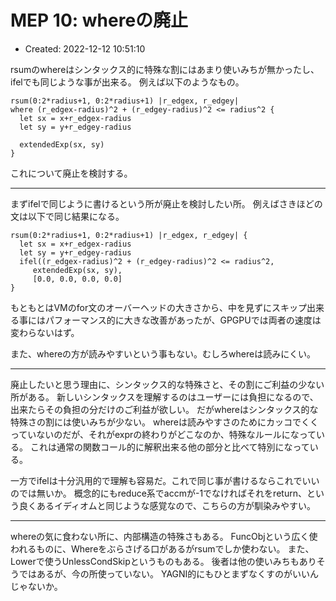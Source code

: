 # MEP 10: whereの廃止

- Created: 2022-12-12 10:51:10

rsumのwhereはシンタックス的に特殊な割にはあまり使いみちが無かったし、ifelでも同じような事が出来る。 例えば以下のようなもの。

```
rsum(0:2*radius+1, 0:2*radius+1) |r_edgex, r_edgey|
where (r_edgex-radius)^2 + (r_edgey-radius)^2 <= radius^2 {
  let sx = x+r_edgex-radius
  let sy = y+r_edgey-radius

  extendedExp(sx, sy)
}
```

これについて廃止を検討する。

----

まずifelで同じように書けるという所が廃止を検討したい所。 例えばさきほどの文は以下で同じ結果になる。

```
rsum(0:2*radius+1, 0:2*radius+1) |r_edgex, r_edgey| {
  let sx = x+r_edgex-radius
  let sy = y+r_edgey-radius
  ifel((r_edgex-radius)^2 + (r_edgey-radius)^2 <= radius^2,
     extendedExp(sx, sy),
     [0.0, 0.0, 0.0, 0.0]
}
```

もともとはVMのfor文のオーバーヘッドの大きさから、中を見ずにスキップ出来る事にはパフォーマンス的に大きな改善があったが、GPGPUでは両者の速度は変わらないはず。

また、whereの方が読みやすいという事もない。むしろwhereは読みにくい。

----

廃止したいと思う理由に、シンタックス的な特殊さと、その割にご利益の少ない所がある。 新しいシンタックスを理解するのはユーザーには負担になるので、出来たらその負担の分だけのご利益が欲しい。 だがwhereはシンタックス的な特殊さの割には使いみちが少ない。 whereは読みやすさのためにカッコでくくっていないのだが、それがexprの終わりがどこなのか、特殊なルールになっている。 これは通常の関数コール的に解釈出来る他の部分と比べて特別になっている。

一方でifelは十分汎用的で理解も容易だ。これで同じ事が書けるならこれでいいのでは無いか。 概念的にもreduce系でaccmが-1でなければそれをreturn、という良くあるイディオムと同じような感覚なので、こちらの方が馴染みやすい。

----

whereの気に食わない所に、内部構造の特殊さもある。 FuncObjという広く使われるものに、Whereをぶらさげる口があるがrsumでしか使わない。 また、Lowerで使うUnlessCondSkipというものもある。 後者は他の使いみちもありそうではあるが、今の所使っていない。 YAGNI的にもひとまずなくすのがいいんじゃないか。
